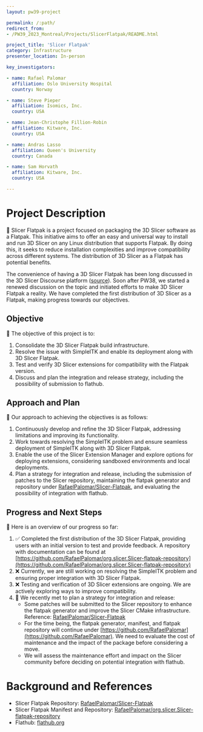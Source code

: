 ```yaml
---
layout: pw39-project

permalink: /:path/
redirect_from:
- /PW39_2023_Montreal/Projects/SlicerFlatpak/README.html

project_title: 'Slicer Flatpak'
category: Infrastructure
presenter_location: In-person

key_investigators:

- name: Rafael Palomar
  affiliation: Oslo University Hospital
  country: Norway

- name: Steve Pieper
  affiliation: Isomics, Inc.
  country: USA

- name: Jean-Christophe Fillion-Robin
  affiliation: Kitware, Inc.
  country: USA

- name: Andras Lasso
  affiliation: Queen's University
  country: Canada

- name: Sam Horvath
  affiliation: Kitware, Inc.
  country: USA

---
```


# Project Description

📄 Slicer Flatpak is a project focused on packaging the 3D Slicer software as a Flatpak. This initiative aims to offer an easy and universal way to install and run 3D Slicer on any Linux distribution that supports Flatpak. By doing this, it seeks to reduce installation complexities and improve compatibility across different systems. The distribution of 3D Slicer as a Flatpak has potential benefits.

The convenience of having a 3D Slicer Flatpak has been long discussed in the 3D Slicer Discourse platform ([source](https://discourse.slicer.org/t/interest-to-create-flatpak-for-3d-slicer-have-issue-with-guisupportqtopengl-not-found/16532)). Soon after PW38, we started a renewed discussion on the topic and initiated efforts to make 3D Slicer Flatpak a reality. We have completed the first distribution of 3D Slicer as a Flatpak, making progress towards our objectives.

## Objective

🎯 The objective of this project is to:

1. Consolidate the 3D Slicer Flatpak build infrastructure.
2. Resolve the issue with SimpleITK and enable its deployment along with 3D Slicer Flatpak.
3. Test and verify 3D Slicer extensions for compatibility with the Flatpak version.
4. Discuss and plan the integration and release strategy, including the possibility of submission to flathub.

## Approach and Plan

📝 Our approach to achieving the objectives is as follows:

1. Continuously develop and refine the 3D Slicer Flatpak, addressing limitations and improving its functionality.
2. Work towards resolving the SimpleITK problem and ensure seamless deployment of SimpleITK along with 3D Slicer Flatpak.
3. Enable the use of the Slicer Extension Manager and explore options for deploying extensions, considering sandboxed environments and local deployments.
4. Plan a strategy for integration and release, including the submission of patches to the Slicer repository, maintaining the flatpak generator and repository under [RafaelPalomar/Slicer-Flatpak](https://github.com/RafaelPalomar/Slicer-Flatpak), and evaluating the possibility of integration with flathub.

## Progress and Next Steps

🚀 Here is an overview of our progress so far:

1. ✅ Completed the first distribution of the 3D Slicer Flatpak, providing users with an initial version to test and provide feedback. A repository with documentation can be found at [https://github.com/RafaelPalomar/org.slicer.Slicer-flatpak-repository](https://github.com/RafaelPalomar/org.slicer.Slicer-flatpak-repository)
2. ❌ Currently, we are still working on resolving the SimpleITK problem and ensuring proper integration with 3D Slicer Flatpak.
3. ❌ Testing and verification of 3D Slicer extensions are ongoing. We are actively exploring ways to improve compatibility.
4. 📅 We recently met to plan a strategy for integration and release:
   - Some patches will be submitted to the Slicer repository to enhance the flatpak generator and improve the Slicer CMake infrastructure. Reference: [RafaelPalomar/Slicer-Flatpak](https://github.com/RafaelPalomar/Slicer-Flatpak)
   - For the time being, the flatpak generator, manifest, and flatpak repository will continue under [https://github.com/RafaelPalomar](https://github.com/RafaelPalomar). We need to evaluate the cost of maintenance and the impact of the package before considering a move.
   - We will assess the maintenance effort and impact on the Slicer community before deciding on potential integration with flathub.

# Background and References

- Slicer Flatpak Repository: [RafaelPalomar/Slicer-Flatpak](https://github.com/RafaelPalomar/Slicer-Flatpak)
- Slicer Flatpak Manifest and Repository: [RafaelPalomar/org.slicer.Slicer-flatpak-repository](https://github.com/RafaelPalomar/org.slicer.Slicer-flatpak-repository)
- Flathub: [flathub.org](https://flathub.org)
